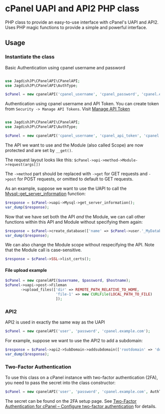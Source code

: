 cPanel UAPI and API2 PHP class
===

PHP class to provide an easy-to-use interface with cPanel's UAPI and API2.
Uses PHP magic functions to provide a simple and powerful interface.

## Usage

### Instantiate the class

Basic Authentication using cpanel username and password
```php

use JagdishJP\CPanelAPI\CPanelAPI;
use JagdishJP\CPanelAPI\AuthType;

$cPanel = new cpanelAPI('cpanel_username', 'cpanel_password', 'cpanel.example.com');
```

Authentication using cpanel username and API Token. You can create token from `Security -> Manage API Tokens`. Visit [Manage API Token](https://docs.cpanel.net/cpanel/security/manage-api-tokens-in-cpanel/#overview)
```php

use JagdishJP\CPanelAPI\CPanelAPI;
use JagdishJP\CPanelAPI\AuthType;

$cPanel = new cpanelAPI('cpanel_username', 'cpanel_api_token', 'cpanel.example.com', AuthType::TOKEN);
```

The API we want to use and the Module (also called Scope) are now protected and are set by `__get()`.

The request layout looks like this: `$cPanel->api->method->Module->request(args[])`

The `->method` part should be replaced with `->get` for GET requests and `->post` for POST requests, or omitted to default to GET requests.

As an example, suppose we want to use the UAPI to call the [Mysql::get_server_information](https://api.docs.cpanel.net/openapi/cpanel/operation/Variables-get_server_information/) function:

```php
$response = $cPanel->uapi->Mysql->get_server_information();
var_dump($response);
```

Now that we have set both the API *and* the Module, we can call other functions within this API and Module without specifying them again:

```php
$response = $cPanel->create_database(['name' => $cPanel->user.'_MyDatabase']);
var_dump($response);
```

We can also change the Module scope without respecifying the API.  Note that the Module call is case-sensitive.

```php
$response = $cPanel->SSL->list_certs();
```

#### File upload example

```php
$cPanel = new cpanelAPI($username, $password, $hostname);
$cPanel->uapi->post->Fileman
       ->upload_files(['dir' => REMOTE_PATH_RELATIVE_TO_HOME,
                       'file-1' => new CURLFile(LOCAL_PATH_TO_FILE)
                       ]);
```

### API2

API2 is used in exactly the same way as the UAPI

```php
$cPanel = new cpanelAPI('user', 'password', 'cpanel.example.com');
```

For example, suppose we want to use the API2 to add a subdomain:

```php
$response = $cPanel->api2->SubDomain->addsubdomain(['rootdomain' => 'domain.com', 'domain' => 'sub']);
var_dump($response);
```

### Two-Factor Authentication

To use this class on a cPanel instance with two-factor authentication (2FA), you need to pass the secret into the class constructor:

```php
$cPanel = new cpanelAPI('user', 'password', 'cpanel.example.com', AuthType::BASIC, 'secret');
```

The secret can be found on the 2FA setup page. See [Two-Factor Authentication for cPanel – Configure two-factor authentication](https://documentation.cpanel.net/display/ALD/Two-Factor+Authentication+for+cPanel#Two-FactorAuthenticationforcPanel-Configure2FA) for details.
